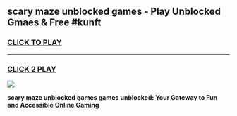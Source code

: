 
## scary maze unblocked games - Play Unblocked Gmaes & Free #kunft
<h3>
<a href="https://news.freeplayer.one?title=scary_maze_unblocked_games&ref=03M">CLICK TO PLAY</a></h3>
<hr>

<h3>
<a href="https://news.freeplayer.one?title=scary_maze_unblocked_games&ref=03M">CLICK 2 PLAY</a>
  
</h3>

<a href="https://news.freeplayer.one?title=scary_maze_unblocked_games&ref=03M"><img src="https://clearcache.store/games.png"></a>


**scary maze unblocked games games unblocked: Your Gateway to Fun and Accessible Online Gaming**
